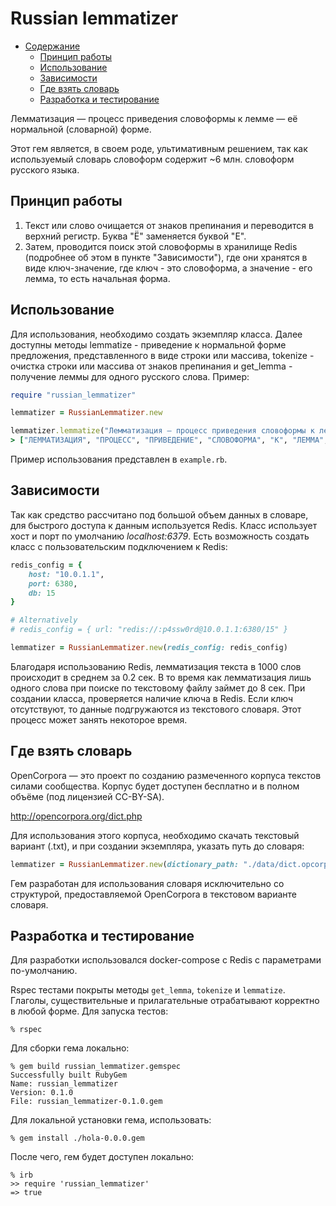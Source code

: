# Russian lemmatizer
* [Содержание](#russian-lemmatizer)
  * [Принцип работы](#принцип-работы)
  * [Использование](#использование)
  * [Зависимости](#зависимости)
  * [Где взять словарь](#где-взять-словарь)
  * [Разработка и тестирование](#разработка-и-тестирование)

Лемматизация — процесс приведения словоформы к лемме — её нормальной (словарной) форме.

Этот гем является, в своем роде, ультимативным решением, так как используемый словарь словоформ содержит ~6 млн. словоформ русского языка.

## Принцип работы
1. Текст или слово очищается от знаков препинания и переводится в верхний регистр. Буква "Ё" заменяется буквой "Е".
2. Затем, проводится поиск этой словоформы в хранилище Redis (подробнее об этом в пункте "Зависимости"), где они хранятся в виде ключ-значение, где ключ - это словоформа, а значение - его лемма, то есть начальная форма.

## Использование
Для использования, необходимо создать экземпляр класса. Далее доступны методы lemmatize - приведение к нормальной форме предложения, представленного в виде строки или массива, tokenize - очистка строки или массива от знаков препинания и get_lemma - получение леммы для одного русского слова. Пример:
```ruby
require "russian_lemmatizer"

lemmatizer = RussianLemmatizer.new

lemmatizer.lemmatize("Лемматизация — процесс приведения словоформы к лемме — её нормальной (словарной) форме.")
> ["ЛЕММАТИЗАЦИЯ", "ПРОЦЕСС", "ПРИВЕДЕНИЕ", "СЛОВОФОРМА", "К", "ЛЕММА", "ОНА", "НОРМАЛЬНЫЙ", "СЛОВАРНЫЙ", "ФОРМА"]
```
Пример использования представлен в `example.rb`.

## Зависимости
Так как средство рассчитано под большой объем данных в словаре, для быстрого доступа к данным используется Redis. Класс использует хост и порт по умолчанию *localhost:6379*. Есть возможность создать класс с пользовательским подключением к Redis:
```ruby
redis_config = {
    host: "10.0.1.1",
    port: 6380,
    db: 15
}

# Alternatively 
# redis_config = { url: "redis://:p4ssw0rd@10.0.1.1:6380/15" }

lemmatizer = RussianLemmatizer.new(redis_config: redis_config)
```
Благодаря использованию Redis, лемматизация текста в 1000 слов происходит в среднем за 0.2 сек. В то время как лемматизация лишь одного слова при поиске по текстовому файлу займет до 8 сек.
При создании класса, проверяется наличие ключа в Redis. Если ключ отсутствуют, то данные подгружаются из текстового словаря. Этот процесс может занять некоторое время. 

## Где взять словарь
OpenCorpora — это проект по созданию размеченного корпуса текстов силами сообщества. Корпус будет доступен бесплатно и в полном объёме (под лицензией CC-BY-SA). 

http://opencorpora.org/dict.php

Для использования этого корпуса, необходимо скачать текстовый вариант (.txt), и при создании экземпляра, указать путь до словаря:
```ruby
lemmatizer = RussianLemmatizer.new(dictionary_path: "./data/dict.opcorpora.txt")
```
Гем разработан для использования словаря исключительно со структурой, предоставляемой OpenCorpora в текстовом варианте словаря.

## Разработка и тестирование
Для разработки использовался docker-compose с Redis с параметрами по-умолчанию.

Rspec тестами покрыты методы `get_lemma`, `tokenize` и `lemmatize`. Глаголы, существительные и прилагательные отрабатывают корректно в любой форме.
Для запуска тестов:
```
% rspec
```

Для сборки гема локально:
```
% gem build russian_lemmatizer.gemspec 
Successfully built RubyGem
Name: russian_lemmatizer
Version: 0.1.0
File: russian_lemmatizer-0.1.0.gem
```
Для локальной установки гема, использовать:
```
% gem install ./hola-0.0.0.gem
```
После чего, гем будет доступен локально:
```
% irb
>> require 'russian_lemmatizer'
=> true
```